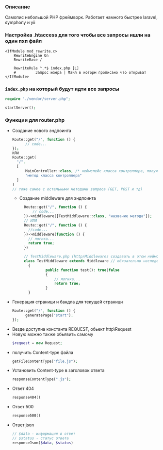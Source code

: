 ### Описание
Самопис небольшой PHP фреймворк. Работает намного быстрее laravel, symphony и yii

### Настройка .htaccess для того чтобы все запросы ишли на один пхп файл
``` .htaccess
<IfModule mod_rewrite.c>
	RewriteEngine On
	RewriteBase /

	RewriteRule ^.*$ index.php [L]
	#		  Запрос юзера | Файл в которм прописано что открыват
</IfModule>
```
### `index.php` на который будут идти все запросы
```php
require "./vendor/server.php";

startServer();
```

### Функции для router.php

- Создание нового эндпоинта
  ```php
  Route::get("/", function () {
		// code...
  });
  ИЛИ
  Route::get(
    "/",  
    [
        MainController::class, /* неймспейс класса контроллера, полученный с помощью ::class */
        "метод класса контроллера"
    ]
  )
  // тоже самое с остальными методами запроса (GET, POST и тд)
  ```
  - Создание middleware для эндпоинта
    ```php
      Route::get("/", function () {
          // code...
      })->middleware([TestMiddleware::class, "название метода"]);
      // ИЛИ 
      Route::get("/", function () {
        //code...
      })->middleware(function () {
        // логика...
        return true;
      })
    
      // TestMiddleware.php (http/Middlewares создавать в этом неймспейсе и директории):
      class TestMiddleware extends Middleware // обязательно наследование
        {
                public function test(): true|false
                {
                    // логика...
                    return true;
                } 
        }
  
    ```
- Генерация страници и бандла для текущей страници
  ```php
  Route::get("/", function () {
 	    generatePage("start");
  });
  ```
- Везде доступна константа REQUEST, обьект http\Request
- Новую можно также обьявить самому
  ```php 
  $request = new Request;
  ```
- получить Content-type файла
  ```php
  getFileContentType("file.js");
  ```
- Установить Content-type в заголовок ответа 
  ```php
  responseContentType(".js");
  ```
- Ответ 404 
  ```php
  response404()
  ```
- Ответ 500
  ```php
  response500()
  ```
- Ответ json
  ```php 
  // $data - информация в ответ
  // $status - статус ответа
  responseJson($data, $status)
  ```

